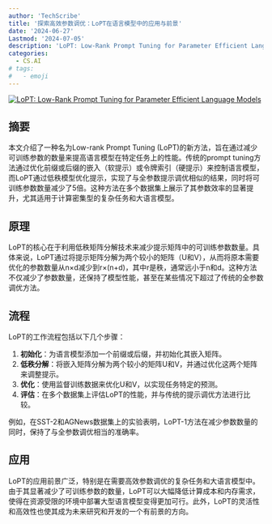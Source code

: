 ```yaml
---
author: 'TechScribe'
title: '探索高效参数调优：LoPT在语言模型中的应用与前景'
date: '2024-06-27'
Lastmod: '2024-07-05'
description: 'LoPT: Low-Rank Prompt Tuning for Parameter Efficient Language Models'
categories:
  - CS.AI
# tags:
#   - emoji
---
```


[![LoPT: Low-Rank Prompt Tuning for Parameter Efficient Language Models](https://arxiv-research-1301205113.cos.ap-guangzhou.myqcloud.com/images/2406.19486v1.pdf_0.jpg)](https://arxiv.org/abs/2406.19486v1)

## 摘要

本文介绍了一种名为Low-rank Prompt Tuning (LoPT)的新方法，旨在通过减少可训练参数的数量来提高语言模型在特定任务上的性能。传统的prompt tuning方法通过优化前缀或后缀的嵌入（软提示）或令牌索引（硬提示）来控制语言模型，而LoPT通过低秩模型优化提示，实现了与全参数提示调优相似的结果，同时将可训练参数数量减少了5倍。这种方法在多个数据集上展示了其参数效率的显著提升，尤其适用于计算密集型的复杂任务和大语言模型。<!--more-->

## 原理

LoPT的核心在于利用低秩矩阵分解技术来减少提示矩阵中的可训练参数数量。具体来说，LoPT通过将提示矩阵分解为两个较小的矩阵（U和V），从而将原本需要优化的参数数量从n×d减少到r×(n+d)，其中r是秩，通常远小于n和d。这种方法不仅减少了参数数量，还保持了模型性能，甚至在某些情况下超过了传统的全参数调优方法。

## 流程

LoPT的工作流程包括以下几个步骤：
1. **初始化**：为语言模型添加一个前缀或后缀，并初始化其嵌入矩阵。
2. **低秩分解**：将嵌入矩阵分解为两个较小的矩阵U和V，并通过优化这两个矩阵来调整提示。
3. **优化**：使用监督训练数据来优化U和V，以实现任务特定的预测。
4. **评估**：在多个数据集上评估LoPT的性能，并与传统的提示调优方法进行比较。

例如，在SST-2和AGNews数据集上的实验表明，LoPT-1方法在减少参数数量的同时，保持了与全参数调优相当的准确率。

## 应用

LoPT的应用前景广泛，特别是在需要高效参数调优的复杂任务和大语言模型中。由于其显著减少了可训练参数的数量，LoPT可以大幅降低计算成本和内存需求，使得在资源受限的环境中部署大型语言模型变得更加可行。此外，LoPT的灵活性和高效性也使其成为未来研究和开发的一个有前景的方向。